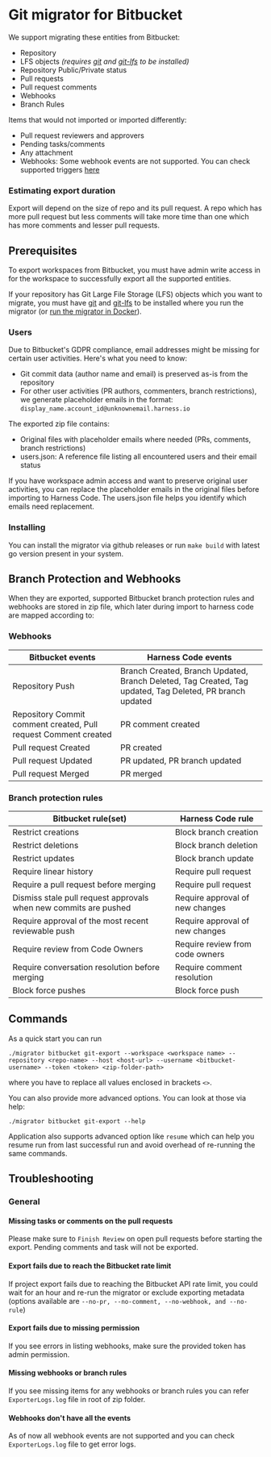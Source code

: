 # Git migrator for Bitbucket
We support migrating these entities from Bitbucket:
- Repository
- LFS objects *(requires [git](https://git-scm.com/book/en/v2/Getting-Started-Installing-Git) and [git-lfs](https://git-lfs.com/) to be installed)*
- Repository Public/Private status
- Pull requests
- Pull request comments
- Webhooks
- Branch Rules

Items that would not imported or imported differently:
- Pull request reviewers and approvers
- Pending tasks/comments
- Any attachment
- Webhooks: Some webhook events are not supported. You can check supported triggers [here](https://apidocs.harness.io/tag/webhook#operation/createWebhook)

### Estimating export duration
Export will depend on the size of repo and its pull request. A repo which has more pull request but less comments will take more time than one which has more comments and lesser pull requests.

## Prerequisites
To export workspaces from Bitbucket, you must have admin write access in for the workspace to successfully export all the supported entities. 

If your repository has Git Large File Storage (LFS) objects which you want to migrate, you must have [git](https://git-scm.com/book/en/v2/Getting-Started-Installing-Git) and [git-lfs](https://git-lfs.com/) to be installed where you run the migrator (or [run the migrator in Docker](../../README.md#using-docker)).

### Users
Due to Bitbucket's GDPR compliance, email addresses might be missing for certain user activities. Here's what you need to know:

- Git commit data (author name and email) is preserved as-is from the repository
- For other user activities (PR authors, commenters, branch restrictions), we generate placeholder emails in the format:
  `display_name.account_id@unknownemail.harness.io`

The exported zip file contains:
- Original files with placeholder emails where needed (PRs, comments, branch restrictions)
- users.json: A reference file listing all encountered users and their email status

If you have workspace admin access and want to preserve original user activities, you can replace the placeholder emails in the original files before importing to Harness Code. The users.json file helps you identify which emails need replacement.

### Installing
You can install the migrator via github releases or run `make build` with latest go version present in your system.

## Branch Protection and Webhooks
When they are exported, supported Bitbucket branch protection rules and webhooks are stored in zip file, which later during import to harness code are mapped according to:

### Webhooks
| Bitbucket events | Harness Code events
|---|---|
| Repository Push |	Branch Created, Branch Updated, Branch Deleted, Tag Created, Tag updated, Tag Deleted, PR branch updated |
| Repository Commit comment created, Pull request Comment created |  PR comment created |
| Pull request Created | PR created |
| Pull request Updated | PR updated, PR branch updated|
| Pull request Merged | PR merged|

### Branch protection rules 
| Bitbucket rule(set) | Harness Code rule
|---|---|
| Restrict creations | Block branch creation |
| Restrict deletions | Block branch deletion |
| Restrict updates   | Block branch update | 
| Require linear history |  Require pull request |
| Require a pull request before merging |  Require pull request |
| Dismiss stale pull request approvals when new commits are pushed |  Require approval of new changes |
| Require approval of the most recent reviewable push | Require approval of new changes |
| Require review from Code Owners | Require review from code owners |
| Require conversation resolution before merging | Require comment resolution |
| Block force pushes | Block force push |

## Commands 
As a quick start you can run 
```
./migrator bitbucket git-export --workspace <workspace name> --repository <repo-name> --host <host-url> --username <bitbucket-username> --token <token> <zip-folder-path> 
```
where you have to replace all values enclosed in brackets `<>`.

You can also provide more advanced options. You can look at those via help: 
```
./migrator bitbucket git-export --help
```

Application also supports advanced option like `resume` which can help you resume run from last successful run and avoid overhead of re-running the same commands.

## Troubleshooting
### General
#### Missing tasks or comments on the pull requests
Please make sure to `Finish Review` on open pull requests before starting the export. Pending comments and task will not be exported.

#### Export fails due to reach the Bitbucket rate limit
If project export fails due to reaching the Bitbucket API rate limit, you could wait for an hour and re-run the migrator or exclude exporting metadata (options available are `--no-pr, --no-comment, --no-webhook, and --no-rule`)

#### Export fails due to missing permission
If you see errors in listing webhooks, make sure the provided token has admin permission.

#### Missing webhooks or branch rules
If you see missing items for any webhooks or branch rules you can refer `ExporterLogs.log` file in root of zip folder.

#### Webhooks don't have all the events
As of now all webhook events are not supported and you can check `ExporterLogs.log` file to get error logs. 